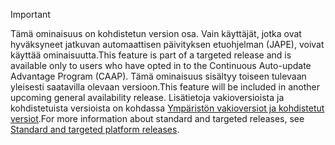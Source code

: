 > [!IMPORTANT]
> <span data-ttu-id="16469-101">Tämä ominaisuus on kohdistetun version osa. Vain käyttäjät, jotka ovat hyväksyneet jatkuvan automaattisen päivityksen etuohjelman (JAPE), voivat käyttää ominaisuutta.</span><span class="sxs-lookup"><span data-stu-id="16469-101">This feature is part of a targeted release and is available only to users who have opted in to the Continuous Auto-update Advantage Program (CAAP).</span></span> <span data-ttu-id="16469-102">Tämä ominaisuus sisältyy toiseen tulevaan yleisesti saatavilla olevaan versioon.</span><span class="sxs-lookup"><span data-stu-id="16469-102">This feature will be included in another upcoming general availability release.</span></span> <span data-ttu-id="16469-103">Lisätietoja vakioversioista ja kohdistetuista versioista on kohdassa [Ympäristön vakioversiot ja kohdistetut versiot](../../fin-and-ops/get-started/public-preview-releases.md).</span><span class="sxs-lookup"><span data-stu-id="16469-103">For more information about standard and targeted releases, see [Standard and targeted platform releases](../../fin-and-ops/get-started/public-preview-releases.md).</span></span>
